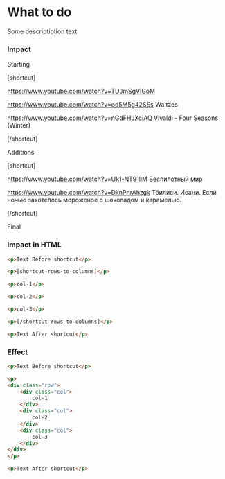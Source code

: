 <style>
	@import url("/utils/css/bootstrap-grid.css");
	@import url("/utils/css/iframe-youtube.css");
</style>
<script src="shortcutsjs.js" defer></script>


# What to do

Some descriptiption text


### Impact

Starting

[shortcut]

https://www.youtube.com/watch?v=TUJmSgViGoM

https://www.youtube.com/watch?v=od5M5g42SSs Waltzes

https://www.youtube.com/watch?v=nGdFHJXciAQ Vivaldi - Four Seasons (Winter)

[/shortcut]

Additions

[shortcut]

https://www.youtube.com/watch?v=Uk1-NT91llM Беспилотный мир

https://www.youtube.com/watch?v=DknPnrAhzgk Тбилиси. Исани. Если ночью захотелось мороженое с шоколадом и карамелью.

[/shortcut]

Final

### Impact in HTML

```html
<p>Text Before shortcut</p>

<p>[shortcut-rows-to-columns]</p>

<p>col-1</p>

<p>col-2</p>

<p>col-3</p>

<p>[/shortcut-rows-to-columns]</p>

<p>Text After shortcut</p>
```


### Effect


```html
<p>Text Before shortcut</p>

<p>
<div class="row">
	<div class="col">
		col-1
	</div>
	<div class="col">
		col-2
	</div>
	<div class="col">
		col-3
	</div>
</div>
</p>

<p>Text After shortcut</p>
```





